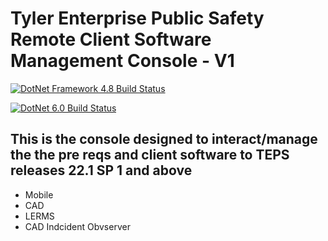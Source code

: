 # Tyler Enterprise Public Safety Remote Client Software Management Console - V1

[![DotNet Framework 4.8 Build Status](https://github.com/davasorus/TEPSClientManagementConsole-V1/actions/workflows/NetFXCI.yml/badge.svg?branch=live)](https://github.com/davasorus/TEPSClientManagementConsole-V1/actions/workflows/NetFXCI.yml)

[![DotNet 6.0 Build Status](https://github.com/davasorus/TEPSClientManagementConsole-V1/actions/workflows/dotnet.yml/badge.svg?branch=live)](https://github.com/davasorus/TEPSClientManagementConsole-V1/actions/workflows/dotnet.yml)


## This is the console designed to interact/manage the the pre reqs and client software to TEPS releases 22.1 SP 1 and above
 - Mobile
 - CAD
 - LERMS
 - CAD Indcident Obvserver